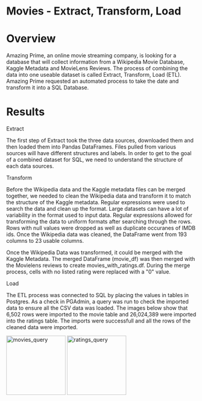 # Movies - Extract, Transform, Load

# Overview 

Amazing Prime, an online movie streaming company, is looking for a database that will collect information from a Wikipedia Movie Database, Kaggle Metadata and MovieLens Reviews.  The process of combining the data into one useable dataset is called Extract, Transform, Load (ETL).  Amazing Prime requested an automated process to take the date and transform it into a SQL Database. 

# Results

Extract

The first step of Extract took the three data sources, downloaded them and then loaded them into Pandas DataFrames.  Files pulled from various sources will have different structures and labels.  In order to get to the goal of a combined dataset for SQL, we need to understand the structure of each data sources. 

Transform

Before the Wikipedia data and the Kaggle metadata files can be merged together, we needed to clean the Wikipedia data and transform it to match the structure of the Kaggle metadata. Regular expressions were used to search the data and clean up the format.  Large datasets can have a lot of variability in the format used to input data.  Regular expressions allowed for transforming the data to uniform formats after searching through the rows. Rows with null values were dropped as well as duplicate occuranes of IMDB ids.  Once the Wikipedia data was cleaned, the DataFrame went from 193 columns to 23 usable columns. 

Once the Wikipedia Data was transformed, it could be merged with the Kaggle Metadata. The merged DataFrame (movie_df) was then merged with the Movielens reviews to create movies_with_ratings.df.  During the merge process, cells with no listed rating were replaced with a "0" value.  

Load

The ETL process was connected to SQL by placing the values in tables in Postgres. As a check in PGAdmin, a query was run to check the imported data to ensure all the CSV data was loaded.  The images below show that 6,502 rows were imported to the movie table and 26,024,389 were imported into the ratings table. The imports were successfull and all the rows of the cleaned data were imported. 

<img width="157" alt="movies_query" src="https://user-images.githubusercontent.com/98054953/165010407-afdee477-f9ac-4cbd-8368-d3d680445b71.png"> <img width="157" alt="ratings_query" src="https://user-images.githubusercontent.com/98054953/165010426-6bdcaa58-cc2a-4038-9877-0e40f2cd506a.png">


